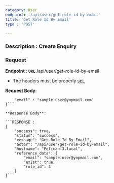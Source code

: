 ```yaml
---
category: User
endpoint: '/api/user/get-role-id-by-email'
title: 'Get Role Id By Email'
type : 'POST'

---
```

### **Description** : Create Enquiry

### Request

**Endpoint** : **`URL`** /api/user/get-role-id-by-email

* The headers must be properly [set](#/Info-setting-headers).

**Request Body**: 

```{
	"email" : "sample.user@yopmail.com"
}```

**Response Body**: 

```RESPONSE : 
{
    "success": true,
    "status": "success",
    "message": "Get Role Id By Email",
    "actor": "/api/user/get-role-id-by-email",
    "hostname": "Pelican-3.local",
    "reference_data": {
        "email": "sample.user@yopmail.com",
        "exist": true,
        "role_id": 3
    }
}```